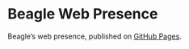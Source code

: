 # Beagle Web Presence

Beagle’s web presence, published on [GitHub Pages](https://acBerger.github.io/Beagle/branches/Fix#412).
